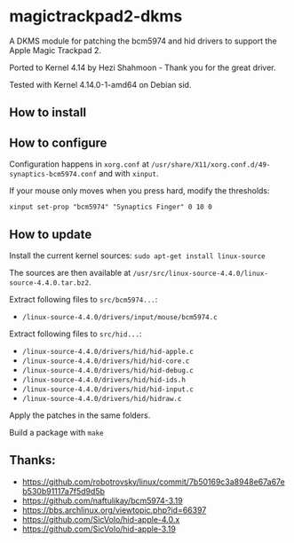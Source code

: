 magictrackpad2-dkms
===================

A DKMS module for patching the bcm5974 and hid drivers to support the Apple Magic Trackpad 2.

Ported to Kernel 4.14 by Hezi Shahmoon - Thank you for the great driver.

Tested with Kernel 4.14.0-1-amd64 on Debian sid.

How to install
--------------

How to configure
----------------

Configuration happens in `xorg.conf` at 
`/usr/share/X11/xorg.conf.d/49-synaptics-bcm5974.conf` and with `xinput`.

If your mouse only moves when you press hard, modify the thresholds:

`xinput set-prop "bcm5974" "Synaptics Finger" 0 10 0`


How to update
-------------

Install the current kernel sources: `sudo apt-get install linux-source`

The sources are then available at `/usr/src/linux-source-4.4.0/linux-source-4.4.0.tar.bz2`.

Extract following files to `src/bcm5974...`:
* `/linux-source-4.4.0/drivers/input/mouse/bcm5974.c`

Extract following files to `src/hid...`:
* `/linux-source-4.4.0/drivers/hid/hid-apple.c`
* `/linux-source-4.4.0/drivers/hid/hid-core.c`
* `/linux-source-4.4.0/drivers/hid/hid-debug.c`
* `/linux-source-4.4.0/drivers/hid/hid-ids.h`
* `/linux-source-4.4.0/drivers/hid/hid-input.c`
* `/linux-source-4.4.0/drivers/hid/hidraw.c`

Apply the patches in the same folders.

Build a package with `make`


Thanks:
-------

* https://github.com/robotrovsky/linux/commit/7b50169c3a8948e67a67eb530b91117a7f5d9d5b
* https://github.com/naftulikay/bcm5974-3.19
* https://bbs.archlinux.org/viewtopic.php?id=66397
* https://github.com/SicVolo/hid-apple-4.0.x
* https://github.com/SicVolo/hid-apple-3.19
